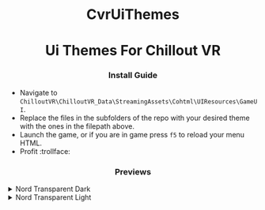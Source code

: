 <h1 align="center">CvrUiThemes</h1>
<h1 align="center"> Ui Themes For Chillout VR</h1>

<h3 align="center">Install Guide</h3>

 * Navigate to `ChilloutVR\ChilloutVR_Data\StreamingAssets\Cohtml\UIResources\GameUI`.
 * Replace the files in the subfolders of the repo with your desired theme with the ones in the filepath above.
 * Launch the game, or if you are in game press `f5` to reload your menu HTML.
 * Profit :trollface:

<h3 align="center">Previews</h3>
 <details>
  <summary>Nord Transparent Dark</summary>
   QuickMenu:</br><img width="635" alt="qmp1" src="https://github.com/Mezque/CvrUiThemes/blob/main/PreviewImages/QuickMenu/NordTransparentDark/qmp1.png?raw=true"></br>
 </details>

  <details>
  <summary>Nord Transparent Light</summary>
   QuickMenu:</br><img width="635" alt="qmp1" src="https://github.com/Mezque/CvrUiThemes/blob/main/PreviewImages/QuickMenu/NordTransparentLight/qmp1.png?raw=true">
 </details>

